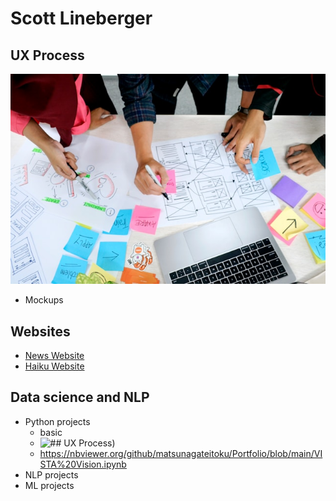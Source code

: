 # Scott Lineberger
## UX Process
![## UX Process](ux-indonesia-qC2n6RQU4Vw-unsplash.jpg)

- Mockups

## Websites
- [News Website](https://matsunagateitoku.github.io/news/)
- [Haiku Website](https://matsunagateitoku.github.io/news/)

## Data science and NLP
- Python projects
  - basic
  - ![## UX Process](https://nbviewer.org/github/matsunagateitoku/Portfolio/blob/main/VISTA%20Vision.ipynb))
  - https://nbviewer.org/github/matsunagateitoku/Portfolio/blob/main/VISTA%20Vision.ipynb
- NLP projects
- ML projects
